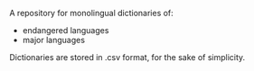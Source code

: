 A repository for monolingual dictionaries of:
- endangered languages
- major languages

Dictionaries are stored in .csv format, for the sake of simplicity.
